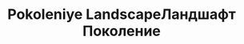 ---
title: ['Pokoleniye Landscape', 'Ландшафт Поколение']
categories: [territories, small objects]
designEnd: 2017
---